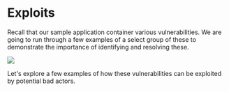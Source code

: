 # Exploits

Recall that our sample application container various vulnerabilities. We are going to run through a few examples of a select group of these to demonstrate the importance of identifying and resolving these.

![](../../../.gitbook/assets/snyk_vulns.png)

Let's explore a few examples of how these vulnerabilities can be exploited by potential bad actors.

